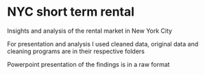 # NYC short term rental
Insights and analysis of the rental market in New York City

For presentation and analysis I used cleaned data, original data and cleaning programs are in their respective folders

Powerpoint presentation of the findings is in a raw format
